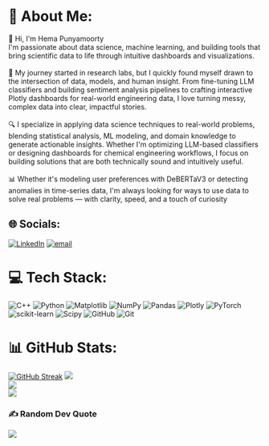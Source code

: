 # 💫 About Me:
👋 Hi, I'm Hema Punyamoorty<br>I'm passionate about data science, machine learning, and building tools that bring scientific data to life through intuitive dashboards and visualizations.<br><br>🔬 My journey started in research labs, but I quickly found myself drawn to the intersection of data, models, and human insight. From fine-tuning LLM classifiers and building sentiment analysis pipelines to crafting interactive Plotly dashboards for real-world engineering data, I love turning messy, complex data into clear, impactful stories.<br><br>🔍 I specialize in applying data science techniques to real-world problems, blending statistical analysis, ML modeling, and domain knowledge to generate actionable insights. Whether I'm optimizing LLM-based classifiers or designing dashboards for chemical engineering workflows, I focus on building solutions that are both technically sound and intuitively useful.<br><br>📊 Whether it's modeling user preferences with DeBERTaV3 or detecting anomalies in time-series data, I'm always looking for ways to use data to solve real problems — with clarity, speed, and a touch of curiosity


## 🌐 Socials:
[![LinkedIn](https://img.shields.io/badge/LinkedIn-%230077B5.svg?logo=linkedin&logoColor=white)](https://linkedin.com/in/hema-punyamoorty) [![email](https://img.shields.io/badge/Email-D14836?logo=gmail&logoColor=white)](mailto:hemapmoorty@gmail.com) 

# 💻 Tech Stack:
![C++](https://img.shields.io/badge/c++-%2300599C.svg?style=for-the-badge&logo=c%2B%2B&logoColor=white) ![Python](https://img.shields.io/badge/python-3670A0?style=for-the-badge&logo=python&logoColor=ffdd54) ![Matplotlib](https://img.shields.io/badge/Matplotlib-%23ffffff.svg?style=for-the-badge&logo=Matplotlib&logoColor=black) ![NumPy](https://img.shields.io/badge/numpy-%23013243.svg?style=for-the-badge&logo=numpy&logoColor=white) ![Pandas](https://img.shields.io/badge/pandas-%23150458.svg?style=for-the-badge&logo=pandas&logoColor=white) ![Plotly](https://img.shields.io/badge/Plotly-%233F4F75.svg?style=for-the-badge&logo=plotly&logoColor=white) ![PyTorch](https://img.shields.io/badge/PyTorch-%23EE4C2C.svg?style=for-the-badge&logo=PyTorch&logoColor=white) ![scikit-learn](https://img.shields.io/badge/scikit--learn-%23F7931E.svg?style=for-the-badge&logo=scikit-learn&logoColor=white) ![Scipy](https://img.shields.io/badge/SciPy-%230C55A5.svg?style=for-the-badge&logo=scipy&logoColor=%white) ![GitHub](https://img.shields.io/badge/github-%23121011.svg?style=for-the-badge&logo=github&logoColor=white) ![Git](https://img.shields.io/badge/git-%23F05033.svg?style=for-the-badge&logo=git&logoColor=white)
# 📊 GitHub Stats:
[![GitHub Streak](https://streak-stats.demolab.com?user=hemap20&theme=one_dark_pro&hide_border=true)](https://git.io/streak-stats)
![](https://github-readme-stats.vercel.app/api?username=hemap20&theme=one_dark_pro&hide_border=true&include_all_commits=true&count_private=false)<br/>
![](https://nirzak-streak-stats.vercel.app/?user=hemap20&theme=one_dark_pro&hide_border=true)<br/>
![](https://github-readme-stats.vercel.app/api/top-langs/?username=hemap20&theme=one_dark_pro&hide_border=true&include_all_commits=true&count_private=false&layout=compact)

### ✍️ Random Dev Quote
![](https://quotes-github-readme.vercel.app/api?type=horizontal&theme=radical)

<!-- Proudly created with GPRM ( https://gprm.itsvg.in ) -->
